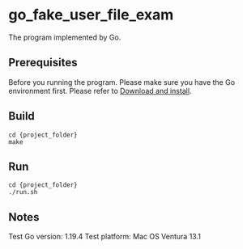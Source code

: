 # go_fake_user_file_exam
The program implemented by Go. 

## Prerequisites
Before you running the program. Please make sure you have the Go environment first. Please refer to [Download and install](https://go.dev/doc/install).

## Build
```shell
cd {project_folder}
make
```

## Run
```shell
cd {project_folder}
./run.sh
```

## Notes
Test Go version: 1.19.4
Test platform: Mac OS Ventura 13.1